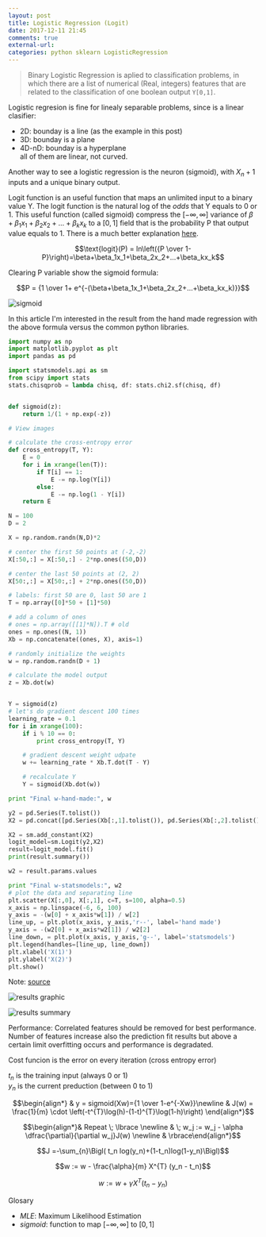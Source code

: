 ```yaml
---
layout: post
title: Logistic Regression (Logit)
date: 2017-12-11 21:45
comments: true
external-url:
categories: python sklearn LogisticRegression
---
```


> Binary Logistic Regression is aplied to classification problems, in which there are a list of numerical (Real, integers) features that are related to the classification of one boolean output `Y[0,1]`. 

Logistic regresion is fine for linealy separable problems, since is a linear clasifier:
* 2D: bounday is a line (as the example in this post)  
* 3D: bounday is a plane  
* 4D-nD: bounday is a hyperplane  
all of them are linear, not curved.  

Another way to see a logistic regression is the neuron (sigmoid), with $X_n+1$ inputs and a unique binary output.

Logit function is an useful function that maps an unlimited input to a binary value Y. The logit function is the natural log of the *odds* that Y equals to 0 or 1. This useful function (called sigmoid) compress the $[-\infty,\infty]$ variance of $\beta+\beta_1x_1+\beta_2x_2+...+\beta_kx_k$ to a $[0,1]$ field that is the probability P that output value equals to 1. There is a much better explanation [here](https://codesachin.wordpress.com/2015/08/16/logistic-regression-for-dummies/).

$$\text{logit}(P) = ln\left({P \over 1-P}\right)=\beta+\beta_1x_1+\beta_2x_2+...+\beta_kx_k$$

Clearing P variable show the sigmoid formula:

$$P = {1 \over 1+ e^{-(\beta+\beta_1x_1+\beta_2x_2+...+\beta_kx_k)}}$$  

![sigmoid](/assets/sigmoid.png)

In this article I'm interested in the result from the hand made regression with the above formula versus the common python libraries. 

```python
import numpy as np
import matplotlib.pyplot as plt
import pandas as pd

import statsmodels.api as sm
from scipy import stats
stats.chisqprob = lambda chisq, df: stats.chi2.sf(chisq, df)


def sigmoid(z):
    return 1/(1 + np.exp(-z))

# View images

# calculate the cross-entropy error
def cross_entropy(T, Y):
    E = 0
    for i in xrange(len(T)):
        if T[i] == 1:
            E -= np.log(Y[i])
        else:
            E -= np.log(1 - Y[i])
    return E

N = 100
D = 2

X = np.random.randn(N,D)*2

# center the first 50 points at (-2,-2)
X[:50,:] = X[:50,:] - 2*np.ones((50,D))

# center the last 50 points at (2, 2)
X[50:,:] = X[50:,:] + 2*np.ones((50,D))

# labels: first 50 are 0, last 50 are 1
T = np.array([0]*50 + [1]*50)

# add a column of ones
# ones = np.array([[1]*N]).T # old
ones = np.ones((N, 1))
Xb = np.concatenate((ones, X), axis=1)

# randomly initialize the weights
w = np.random.randn(D + 1)

# calculate the model output
z = Xb.dot(w)


Y = sigmoid(z)
# let's do gradient descent 100 times
learning_rate = 0.1
for i in xrange(100):
    if i % 10 == 0:
        print cross_entropy(T, Y)

    # gradient descent weight udpate
    w += learning_rate * Xb.T.dot(T - Y)

    # recalculate Y
    Y = sigmoid(Xb.dot(w))

print "Final w-hand-made:", w

y2 = pd.Series(T.tolist())
X2 = pd.concat([pd.Series(Xb[:,1].tolist()), pd.Series(Xb[:,2].tolist())], axis=1)

X2 = sm.add_constant(X2)
logit_model=sm.Logit(y2,X2)
result=logit_model.fit()
print(result.summary())

w2 = result.params.values

print "Final w-statsmodels:", w2
# plot the data and separating line
plt.scatter(X[:,0], X[:,1], c=T, s=100, alpha=0.5)
x_axis = np.linspace(-6, 6, 100)
y_axis = -(w[0] + x_axis*w[1]) / w[2]
line_up, = plt.plot(x_axis, y_axis,'r--', label='hand made')
y_axis = -(w2[0] + x_axis*w2[1]) / w2[2]
line_down, = plt.plot(x_axis, y_axis,'g--', label='statsmodels')
plt.legend(handles=[line_up, line_down])
plt.xlabel('X(1)')
plt.ylabel('X(2)')
plt.show()
```


Note: [source](https://github.com/lazyprogrammer/machine_learning_examples)

![results graphic](/assets/logit-graphic.png)

![results summary](/assets/logit.png)

Performance: Correlated features should be removed for best performance. Number of features increase also the prediction fit results but above a certain limit overfitting occurs and performance is degradated.

Cost funcion is the error on every iteration (cross entropy error)

$t_n$ is the training input (always 0 or 1)  
$y_n$ is the current preduction (between 0 to 1) 

$$\begin{align*} & y = sigmoid(Xw)={1 \over 1-e^{-Xw}}\newline & J(w) = \frac{1}{m} \cdot \left(-t^{T}\log(h)-(1-t)^{T}\log(1-h)\right) \end{align*}$$  

$$\begin{align*}& Repeat \; \lbrace \newline & \; w_j := w_j - \alpha \dfrac{\partial}{\partial w_j}J(w) \newline & \rbrace\end{align*}$$  

$$J =-\sum_{n}\Bigl( t_n log(y_n)+(1-t_n)log(1-y_n)\Bigl)$$  

$$w := w - \frac{\alpha}{m} X^{T} (y_n - t_n)$$  

$$w := w + \gamma X^{T} (t_n - y_n)$$  


Glosary  
* *MLE*: Maximum Likelihood Estimation  
* *sigmoid*: function to map $[-\infty,\infty]$ to $[0,1]$  

